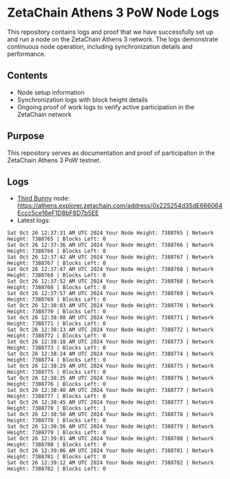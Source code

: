 # ZetaChain Athens 3 PoW Node Logs
This repository contains logs and proof that we have successfully set up and run a node on the ZetaChain Athens 3 network. The logs demonstrate continuous node operation, including synchronization details and performance.

## Contents
- Node setup information
- Synchronization logs with block height details
- Ongoing proof of work logs to verify active participation in the ZetaChain network

## Purpose
This repository serves as documentation and proof of participation in the ZetaChain Athens 3 PoW testnet.

## Logs

- [Third Bunny](https://thirdbunny.xyz/) node: https://athens.explorer.zetachain.com/address/0x225254d35dE666064Eccc5ce16eF1D8bF8D7b5EE
- Latest logs:
```
Sat Oct 26 12:37:31 AM UTC 2024 Your Node Height: 7388765 | Network Height: 7388765 | Blocks Left: 0
Sat Oct 26 12:37:36 AM UTC 2024 Your Node Height: 7388766 | Network Height: 7388766 | Blocks Left: 0
Sat Oct 26 12:37:42 AM UTC 2024 Your Node Height: 7388767 | Network Height: 7388767 | Blocks Left: 0
Sat Oct 26 12:37:47 AM UTC 2024 Your Node Height: 7388768 | Network Height: 7388768 | Blocks Left: 0
Sat Oct 26 12:37:52 AM UTC 2024 Your Node Height: 7388768 | Network Height: 7388768 | Blocks Left: 0
Sat Oct 26 12:37:57 AM UTC 2024 Your Node Height: 7388769 | Network Height: 7388769 | Blocks Left: 0
Sat Oct 26 12:38:03 AM UTC 2024 Your Node Height: 7388770 | Network Height: 7388770 | Blocks Left: 0
Sat Oct 26 12:38:08 AM UTC 2024 Your Node Height: 7388771 | Network Height: 7388771 | Blocks Left: 0
Sat Oct 26 12:38:13 AM UTC 2024 Your Node Height: 7388772 | Network Height: 7388772 | Blocks Left: 0
Sat Oct 26 12:38:18 AM UTC 2024 Your Node Height: 7388773 | Network Height: 7388773 | Blocks Left: 0
Sat Oct 26 12:38:24 AM UTC 2024 Your Node Height: 7388774 | Network Height: 7388774 | Blocks Left: 0
Sat Oct 26 12:38:29 AM UTC 2024 Your Node Height: 7388775 | Network Height: 7388775 | Blocks Left: 0
Sat Oct 26 12:38:35 AM UTC 2024 Your Node Height: 7388776 | Network Height: 7388776 | Blocks Left: 0
Sat Oct 26 12:38:40 AM UTC 2024 Your Node Height: 7388777 | Network Height: 7388777 | Blocks Left: 0
Sat Oct 26 12:38:45 AM UTC 2024 Your Node Height: 7388777 | Network Height: 7388778 | Blocks Left: 1
Sat Oct 26 12:38:50 AM UTC 2024 Your Node Height: 7388778 | Network Height: 7388778 | Blocks Left: 0
Sat Oct 26 12:38:56 AM UTC 2024 Your Node Height: 7388779 | Network Height: 7388779 | Blocks Left: 0
Sat Oct 26 12:39:01 AM UTC 2024 Your Node Height: 7388780 | Network Height: 7388780 | Blocks Left: 0
Sat Oct 26 12:39:06 AM UTC 2024 Your Node Height: 7388781 | Network Height: 7388781 | Blocks Left: 0
Sat Oct 26 12:39:12 AM UTC 2024 Your Node Height: 7388782 | Network Height: 7388782 | Blocks Left: 0
```

